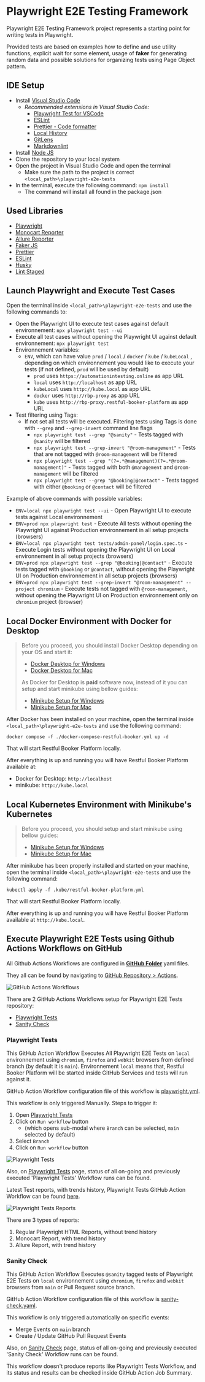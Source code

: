 # Playwright E2E Testing Framework

Playwright E2E Testing Framework project represents a starting point for writing tests in Playwright.

Provided tests are based on examples how to define and use utility functions, explicit wait for some element, usage of **faker** for generating random data and possible solutions for organizing tests using Page Object pattern.

## IDE Setup

- Install [Visual Studio Code](https://code.visualstudio.com/download)
  - _Recommended extensions in Visual Studio Code:_
    - [Playwright Test for VSCode](https://marketplace.visualstudio.com/items?itemName=ms-playwright.playwright)
    - [ESLint](<https://marketplace.visualstudio.com/items?itemName=dbaeumer.vscode-eslint>)
    - [Prettier - Code formatter](https://marketplace.visualstudio.com/items?itemName=esbenp.prettier-vscode)
    - [Local History](https://marketplace.visualstudio.com/items?itemName=xyz.local-history)
    - [GitLens](https://marketplace.visualstudio.com/items?itemName=eamodio.gitlens)
    - [Markdownlint](https://marketplace.visualstudio.com/items?itemName=DavidAnson.vscode-markdownlint)
- Install [Node JS](https://nodejs.org/en/download/)
- Clone the repository to your local system
- Open the project in Visual Studio Code and open the terminal
  - Make sure the path to the project is correct `<local_path>\playwright-e2e-tests`
- In the terminal, execute the following command: ```npm install```
  - The command will install all found in the package.json

## Used Libraries

- [Playwright](https://github.com/microsoft/playwright)
- [Monocart Reporter](https://github.com/cenfun/monocart-reporter)
- [Allure Reporter](https://github.com/allure-framework/allure-js)
- [Faker JS](https://github.com/faker-js/faker)
- [Prettier](https://prettier.io/)
- [ESLint](https://github.com/eslint/eslint)
- [Husky](https://typicode.github.io/husky/#/)
- [Lint Staged](https://github.com/okonet/lint-staged)

## Launch Playwright and Execute Test Cases

Open the terminal inside `<local_path>\playwright-e2e-tests` and use the following commands to:

- Open the Playwright UI to execute test cases against default environnement: `npx playwright test --ui`
- Execute all test cases without opening the Playwright UI against default environnement: `npx playwright test`
- Environnement variables:
  - `ENV`, which can have value `prod` / `local` / `docker` / `kube` / `kubeLocal` , depending on which environnement you would like to execute your tests (if not defined, `prod` will be used by default)
    - `prod` uses `https://automationintesting.online` as app URL
    - `local` uses `http://localhost` as app URL
    - `kubeLocal` uses `http://kube.local` as app URL
    - `docker` uses `http://rbp-proxy` as app URL
    - `kube` uses `http://rbp-proxy.restful-booker-platform` as app URL
- Test filtering using Tags:
  - If not set all tests will be executed. Filtering tests using Tags is done with `--grep` and `--grep-invert` command line flags
    - `npx playwright test --grep "@sanity"` - Tests tagged with `@sanity` will be filtered
    - `npx playwright test --grep-invert "@room-management"` - Tests that are not tagged with `@room-management` will be filtered
    - `npx playwright test --grep "(?=.*@management)(?=.*@room-management)"` - Tests tagged with both `@management` and `@room-management` will be filtered
    - `npx playwright test --grep "@booking|@contact"` - Tests tagged with either `@booking` or `@contact` will be filtered

Example of above commands with possible variables:

- `ENV=local npx playwright test --ui` - Open Playwright UI to execute tests against Local environnement
- `ENV=prod npx playwright test` - Execute All tests without opening the Playwright UI against Production environnement in all setup projects (browsers)
- `ENV=local npx playwright test tests/admin-panel/login.spec.ts` - Execute Login tests without opening the Playwright UI on Local environnement in all setup projects (browsers)
- `ENV=prod npx playwright test --grep "@booking|@contact"` - Execute tests tagged with `@booking` or `@contact`, without opening the Playwright UI on Production environnement in all setup projects (browsers)
- `ENV=prod npx playwright test --grep-invert "@room-management" --project chromium` - Execute tests not tagged with `@room-management`, without opening the Playwright UI on Production environnement only on `chromium` project (browser)

## Local Docker Environment with Docker for Desktop

>Before you proceed, you should install Docker Desktop depending on your OS and start it:
>
>- [Docker Desktop for Windows](https://docs.docker.com/desktop/install/windows-install/)
>- [Docker Desktop for Mac](https://docs.docker.com/desktop/install/mac-install/)
>
>As Docker for Desktop is **paid** software now, instead of it you can setup and start minikube using bellow guides:
>
>- [Minikube Setup for Windows](/docs/minikube-setup-windows.md)
>- [Minikube Setup for Mac](/docs/minikube-setup-mac.md)

After Docker has been installed on your machine, open the terminal inside `<local_path>\playwright-e2e-tests` and use the following command:

    docker compose -f ./docker-compose-restful-booker.yml up -d 

That will start Restful Booker Platform locally.

After everything is up and running you will have Restful Booker Platform available at:

- Docker for Desktop: `http://localhost`
- minikube: `http://kube.local`

## Local Kubernetes Environment with Minikube's Kubernetes

>Before you proceed, you should setup and start minikube using bellow guides:
>
>- [Minikube Setup for Windows](/docs/minikube-setup-windows.md)
>- [Minikube Setup for Mac](/docs/minikube-setup-mac.md)

After minikube has been properly installed and started on your machine, open the terminal inside `<local_path>\playwright-e2e-tests` and use the following command:

    kubectl apply -f .kube/restful-booker-platform.yml 

That will start Restful Booker Platform locally.

After everything is up and running you will have Restful Booker Platform available at `http://kube.local`.

## Execute Playwright E2E Tests using Github Actions Workflows on GitHub

All Github Actions Workflows are configured in [**GitHub Folder**](/.github/workflows/) yaml files.

They all can be found by navigating to [GitHub Repository > Actions](https://github.com/milos-pujic/playwright-e2e-tests/actions).

![GitHub Actions Workflows](/docs/imgs/GitHub-Actions.png)

There are 2 GitHub Actions Workflows setup for Playwright E2E Tests repository:

- [Playwright Tests](https://github.com/milos-pujic/playwright-e2e-tests/actions/workflows/playwright.yml)
- [Sanity Check](https://github.com/milos-pujic/playwright-e2e-tests/actions/workflows/sanity-check.yml)

### Playwright Tests

This GitHub Action Workflow Executes All Playwright E2E Tests on `local` environnement using `chromium`, `firefox` and `webkit` browsers from defined branch (by default it is `main`).
Environnement `local` means that, Restful Booker Platform will be started inside GitHub Services and tests will run against it.

GitHub Action Workflow configuration file of this workflow is [playwright.yml](/.github/workflows/playwright.yml).

This workflow is only triggered Manually. Steps to trigger it:

1. Open [Playwright Tests](https://github.com/milos-pujic/playwright-e2e-tests/actions/workflows/playwright.yml)
2. Click on `Run workflow` button
    - (which opens sub-modal where `Branch` can be selected, `main` selected by default)
3. Select `Branch`
4. Click on `Run workflow` button

![Playwright Tests](/docs/imgs/Playwright-Tests.png)

Also, on [Playwright Tests](https://github.com/milos-pujic/playwright-e2e-tests/actions/workflows/playwright.yml) page, status of all on-going and previously executed 'Playwright Tests' Workflow runs can be found.

Latest Test reports, with trends history, Playwright Tests GitHub Action Workflow can be found [here](https://milos-pujic.github.io/playwright-e2e-tests/).

![Playwright Tests Reports](/docs/imgs/Playwright-Tests-Reports.png)

There are 3 types of reports:

1. Regular Playwright HTML Reports, without trend history
2. Monocart Report, with trend history
3. Allure Report, with trend history

### Sanity Check

This GitHub Action Workflow Executes `@sanity` tagged tests of Playwright E2E Tests on `local` environnement using `chromium`, `firefox` and `webkit` browsers from `main` or Pull Request source branch.

GitHub Action Workflow configuration file of this workflow is [sanity-check.yaml](/.github/workflows/sanity-check.yaml).

This workflow is only triggered automatically on specific events:

- Merge Events on `main` branch
- Create / Update GitHub Pull Request Events

Also, on [Sanity Check](https://github.com/milos-pujic/playwright-e2e-tests/actions/workflows/sanity-check.yml) page, status of all on-going and previously executed 'Sanity Check' Workflow runs can be found.

This workflow doesn't produce reports like Playwright Tests Workflow, and its status and results can be checked inside GitHub Action Job Summary.
